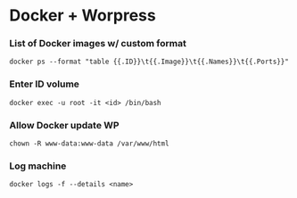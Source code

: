 # Docker + Worpress

### List of Docker images w/ custom format

`docker ps --format "table {{.ID}}\t{{.Image}}\t{{.Names}}\t{{.Ports}}"`

### Enter ID volume

`docker exec -u root -it <id> /bin/bash`

### Allow Docker update WP

`chown -R www-data:www-data /var/www/html`

### Log machine

`docker logs -f --details <name>`
